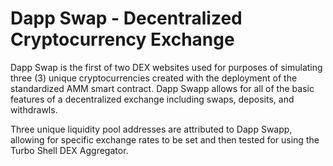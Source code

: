 # Dapp Swap - Decentralized Cryptocurrency Exchange

Dapp Swap is the first of two DEX websites used for purposes of simulating three (3) unique cryptocurrencies created with the deployment of the standardized AMM smart contract. Dapp Swapp allows for all of the basic features of a decentralized exchange including swaps, deposits, and withdrawls.

Three unique liquidity pool addresses are attributed to Dapp Swapp, allowing for specific exchange rates to be set and then tested for using the Turbo Shell DEX Aggregator.